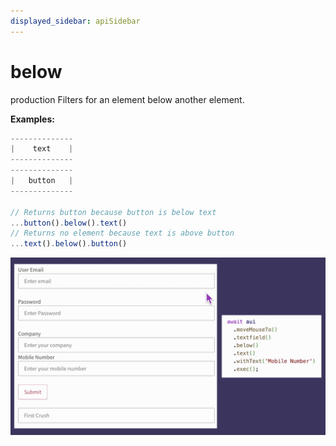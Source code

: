 ```yaml
---
displayed_sidebar: apiSidebar
---
```

# below

 <span class="theme-doc-version-badge badge badge--success">production</span> 
Filters for an element below another element.

**Examples:**
```typescript 
--------------
|    text    |
--------------
--------------
|   button   |
--------------

// Returns button because button is below text
...button().below().text()
// Returns no element because text is above button
...text().below().button()
```
![](/img/gif/below.gif)


